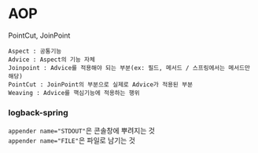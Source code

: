 # AOP
PointCut, JoinPoint

```
Aspect : 공통기능
Advice : Aspect의 기능 자체
Joinpoint : Advice를 적용해야 되는 부분(ex: 필드, 메서드 / 스프링에서는 메서드만 해당)
PointCut : JoinPoint의 부분으로 실제로 Advice가 적용된 부분
Weaving : Advice를 핵심기능에 적용하는 행위
```


### logback-spring
`appender name="STDOUT"`은 콘솔창에 뿌려지는 것 <br>
`appender name="FILE"`은 파일로 남기는 것 